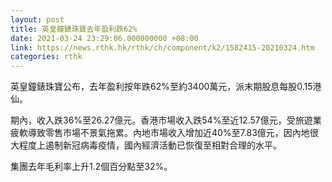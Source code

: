 ```yaml
---
layout: post
title: 英皇鐘錶珠寶去年盈利跌62%
date: 2021-03-24 23:29:06.000000000 +08:00
link: https://news.rthk.hk/rthk/ch/component/k2/1582415-20210324.htm
categories: rthk
---
```


英皇鐘錶珠寶公布，去年盈利按年跌62%至約3400萬元，派末期股息每股0.15港仙。

期內，收入跌36%至26.27億元。香港市場收入跌54%至近12.57億元，受旅遊業疲軟導致零售市場不景氣拖累。內地市場收入增加近40%至7.83億元，因內地很大程度上遏制新冠病毒疫情，國內經濟活動已恢復至相對合理的水平。

集團去年毛利率上升1.2個百分點至32%。
